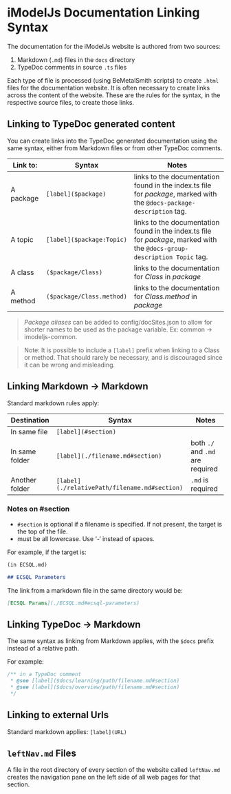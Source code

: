 # iModelJs Documentation Linking Syntax

The documentation for the iModelJs website is authored from two sources:

1. Markdown (`.md`) files in the `docs` directory
2. TypeDoc comments in source `.ts` files

Each type of file is processed (using BeMetalSmith scripts) to create `.html` files for the documentation website. It is often necessary to create links across the content of the website. These are the rules for the syntax, in the respective source files, to create those links.

## Linking to TypeDoc generated content

You can create links into the TypeDoc generated documentation using the same syntax, either from Markdown files or from other TypeDoc comments.

| Link to: | Syntax| Notes
|---------|----|--
| A package | `[label]($package)`| links to the documentation found in the index.ts file for *package*, marked with the `@docs-package-description` tag.
| A topic|`[label]($package:Topic)`| links to the documentation found in the index.ts file for *package*, marked with the `@docs-group-description Topic` tag.
| A class|`($package/Class)`| links to the documentation for *Class* in *package*
| A method|`($package/Class.method)`|links to the documentation for *Class.method* in *package*

> *Package aliases* can be added to config/docSites.json to allow for shorter names to be used as the package variable. Ex: common -> imodeljs-common.

> Note: It is possible to include a `[label]` prefix when linking to a Class or method. That should rarely be necessary, and is discouraged since it can be wrong and misleading.

## Linking Markdown -> Markdown

Standard markdown rules apply:

| Destination | Syntax | Notes
|---|---|--
| In same file |`[label](#section)`| |
| In same folder|`[label](./filename.md#section)`| both `./` and `.md` are required|
| Another folder|`[label](./relativePath/filename.md#section)`|`.md` is required|

### Notes on #section

* `#section` is optional if a filename is specified. If not present, the target is the top of the file.
* must be all lowercase. Use ‘-‘ instead of spaces.

For example, if the target is:

```md
(in ECSQL.md)

## ECSQL Parameters
```

The link from a markdown file in the same directory would be:

```md
[ECSQL Params](./ECSQL.md#ecsql-parameters)
```

## Linking TypeDoc -> Markdown

The same syntax as linking from Markdown applies, with the `$docs` prefix instead of a relative path.

For example:

```ts
/** in a TypeDoc comment
 * @see [label]($docs/learning/path/filename.md#section)
 * @see [label]($docs/overview/path/filename.md#section)
 */

```

## Linking to external Urls

Standard markdown applies: `[label](URL)`

## `leftNav.md` Files

A file in the root directory of every section of the website called `leftNav.md` creates the navigation pane on the left side of all web pages for that section.